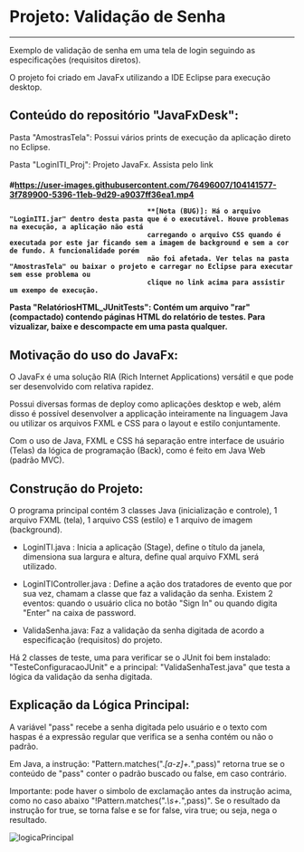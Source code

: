 # Projeto: Validação de Senha
-----------------------------

Exemplo de validação de senha em uma tela de login seguindo as especificações (requisitos diretos).

O projeto foi criado em JavaFx utilizando a IDE Eclipse para execução desktop.


Conteúdo do repositório "JavaFxDesk":
-------------------------------------

Pasta "AmostrasTela":                 Possui vários prints de execução da aplicação direto no Eclipse.

Pasta "LoginITI_Proj":                Projeto JavaFx. Assista pelo link <h4> #https://user-images.githubusercontent.com/76496007/104141577-3f789900-5396-11eb-9d29-a9037ff36ea1.mp4

                                      **[Nota (BUG)]: Há o arquivo "LoginITI.jar" dentro desta pasta que é o executável. Houve problemas na execução, a aplicação não está 
                                      carregando o arquivo CSS quando é executada por este jar ficando sem a imagem de background e sem a cor de fundo. A funcionalidade porém 
                                      não foi afetada. Ver telas na pasta "AmostrasTela" ou baixar o projeto e carregar no Eclipse para executar sem esse problema ou
                                      clique no link acima para assistir um exempo de execução.
                                                                                                             
Pasta "RelatóriosHTML_JUnitTests":    Contém um arquivo "rar" (compactado) contendo páginas HTML do relatório de testes. Para vizualizar, baixe e descompacte em uma pasta
                                      qualquer.


Motivação do uso do JavaFx:
---------------------------

O JavaFx é uma solução RIA (Rich Internet Applications) versátil e que pode ser desenvolvido com relativa rapidez.

Possui diversas formas de deploy como aplicações desktop e web, além disso é possível desenvolver a applicação inteiramente na linguagem Java ou utilizar os arquivos FXML e CSS para o layout e estilo conjuntamente.

Com o uso de Java, FXML e CSS há separação entre interface de usuário (Telas) da lógica de programação (Back), como é feito em Java Web (padrão MVC).


Construção do Projeto:
----------------------

O programa principal contém 3 classes Java (inicialização e controle), 1 arquivo FXML (tela), 1 arquivo CSS (estilo) e 1 arquivo de imagem (background).

- LoginITI.java :             Inicia a aplicação (Stage), define o título da janela, dimensiona sua largura e altura, define qual arquivo FXML será utilizado.
                         
- LoginITIController.java :   Define a ação dos tratadores de evento que por sua vez, chamam a classe que faz a validação da senha.
                              Existem 2 eventos: quando o usuário clica no botão "Sign In" ou quando digita "Enter" na caixa de password.
                       
- ValidaSenha.java:           Faz a validação da senha digitada de acordo a especificação (requisitos) do projeto.                          
                          

Há 2 classes de teste, uma para verificar se o JUnit foi bem instalado: "TesteConfiguracaoJUnit" e a principal: "ValidaSenhaTest.java" que testa a lógica da validação da senha digitada.



Explicação da Lógica Principal:
-------------------------------

A variável "pass" recebe a senha digitada pelo usuário e o texto com haspas é a expressão regular que verifica se a senha contém ou não o padrão.

Em Java, a instrução: "Pattern.matches(".*[a-z]+.*",pass)" retorna true se o conteúdo de "pass" conter o padrão buscado ou false, em caso contrário.

Importante: pode haver o simbolo de exclamação antes da instrução acima, como no caso abaixo "!Pattern.matches(".*\\s+.*",pass)". Se o resultado da instrução for true, 
            se torna false e se for false, vira true; ou seja, nega o resultado.
            
 
![logicaPrincipal](https://user-images.githubusercontent.com/76496007/104141132-ed367880-5393-11eb-8272-1c0ecdf5b16b.png)
